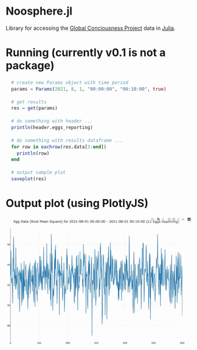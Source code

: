 # Noosphere.jl

Library for accessing the [Global Conciousness Project](https://noosphere.princeton.edu/index.html) data in [Julia](https://julialang.org/).

# Running (currently v0.1 is not a package)

```julia
  # create new Params object with time period
  params = Params(2021, 8, 1, "00:00:00", "00:10:00", true)
  
  # get results
  res = get(params)

  # do something with header ...
  println(header.eggs_reporting)

  # do something with results dataframe ...
  for row in eachrow(res.data[3:end])
    println(row)
  end

  # output sample plot
  saveplot(res)
```

# Output plot (using PlotlyJS)

![plot](https://github.com/thecategory/Noosphere.jl/blob/main/out/p.jpeg)
